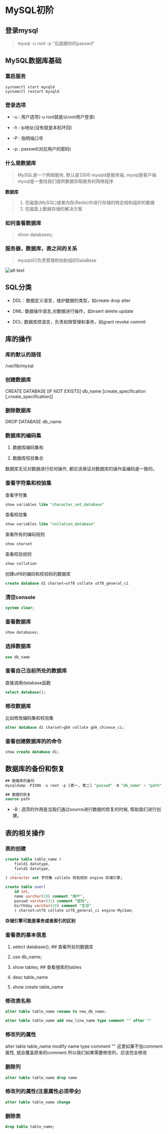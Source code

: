 # MySQL初阶

## 登录mysql

> mysql -u root -p "后面跟你的passwd"

## MySQL数据库基础

### 重启服务

```shell
systemctl start mysqld
systemctl restart mysqld
``` 

### 登录选项

- -u : 用户选项(-u root就是以root用户登录)

- -h : ip地址(没有就是本机环回) 

- -P : 指明端口号

- -p : passwd(对应用户的密码)

### 什么是数据库

> MySQL是一个网络服务, 默认是3306
> mysqld是服务端, mysql是客户端
> mysql是一套给我们提供数据存取服务的网络程序

**数据库**

> 1. 在磁盘(MySQL)或者内存(Redis)中进行存储的特定结构组织的数据
> 2. 在磁盘上数据存储的解决方案

### 如何查看数据库

> show databases;


### 服务器，数据库，表之间的关系

> mysqld只负责管理和协助组织DataBase

![alt text](image.png)

## SQL分类

- DDL：数据定义语言，维护数据的类型，如create drop alter

- DML: 数据操作语言,对数据进行操作，如insert delete update

- DCL: 数据库控语言，负责权限管理和事务，如grant revoke commit

## 库的操作

### 库的默认的路径

/var/lib/mysql

### 创建数据库

CREATE DATABASE [IF NOT EXISTS] db_name [create_specification [,create_specification]]

### 删除数据库

DROP DATABASE db_name

### 数据库的编码集

1. 数据库编码集和

2. 数据库校验集合

数据库无论对数据进行任何操作, 都应该保证对数据库的操作盒编码是一致的。

### 查看字符集和校验集

查看字符集

```SQL
show variables like "character_set_database"
```
查看校验集

```SQL
show variables like "collation_database"
```

查看所有的编码规则

```SQL
show charset
```

查看校验规则

```SQL
show collation
```
创建utf8的编码和校验码的数据库

```SQL
create database d1 charset=utf8 collate utf8_general_ci
```

### 清空console

```SQL
system clear;
```

### 查看数据库

```SQL
show databases;
```

### 选择数据库

```SQL
use db_name
```

### 查看自己当前所处的数据库

直接调用database函数
```SQL
select database();
```

### 修改数据库

比如修改编码集和校验集
```SQL
alter database d1 charset=gbk collate gbk_chinese_ci;
```
### 查看创建数据库的的命令

```SQL
show create database d1;
```
## 数据库的备份和恢复

```SQL
## 数据库的备份
mysqldump -P3306 -u root -p [表一, 表二] "passwd" -B "db_name" > "path"

## 数据的恢复
source path
```
- -B : 选项的作用是当我们通过source进行数据的恢复的时候, 帮助我们进行创建。

## 表的相关操作
### 表的创建

```SQL
create table table_name (
    field1 datatype,
    field2 datatype,
    ...
) character set 字符集 collate 校验规则 engine 存储引擎;

create table user(
    id int,
    name varchar(20) comment "用户",
    passwd varchar(32) comment "密码",
    birthday varchar(20) comment "生日"
    ) charset=utf8 collate utf8_general_ci engine MyiSam;
```

**存储引擎可能是事务或者索引的区别**

### 查看表的基本信息

1. select database(); ## 查看所处的数据库

2. use db_name;

3. show tables;  ## 查看搜索的tables

4. desc table_name 

5. show create table_name




### 修改表名称

```SQL
alter table table_name rename to new_db_name;

alter table table_name add new_line_name type comment "" after ""
```

### 修改列的属性
alter table table_name modify name type comment ""
这里如果不加comment属性, 就会覆盖原来的comment
所以我们如果需要修改列，应该完全修改

### 删除列

```SQL
alter table table_name drop name 
```
### 修改列的属性(注意属性必须带全)

```SQL
alter table table_name change 
```


### 删除表

```SQL
drop table table_name;
```
